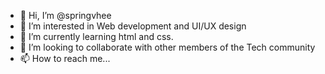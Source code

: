 - 👋 Hi, I’m @springvhee
- 👀 I’m interested in Web development and UI/UX design 
- 🌱 I’m currently learning html and css.
- 💞️ I’m looking to collaborate with other members of the Tech community 
- 📫 How to reach me...

<!---
springvhee/springvhee is a ✨ special ✨ repository because its `README.md` (this file) appears on your GitHub profile.
You can click the Preview link to take a look at your changes.
--->
